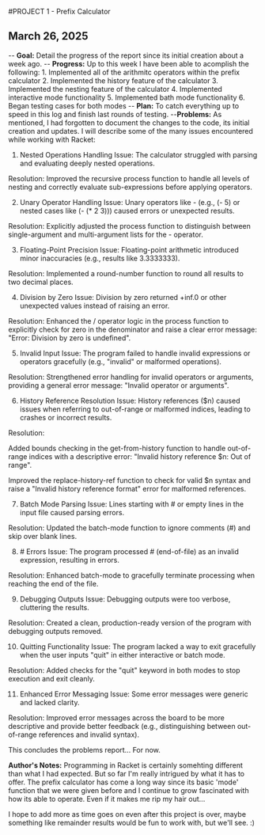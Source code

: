 #PROJECT 1 - Prefix Calculator

## March 26, 2025 

-- **Goal:** Detail the progress of the report since its initial creation about a week ago. 
-- **Progress:** Up to this week I have been able to acomplish the following: 
                1. Implemented all of the arithmitc operators within the prefix calculator 
                2. Implemented the history feature of the calculator 
                3. Implemented the nesting feature of the calculator 
                4. Implemented interactive mode functionality 
                5. Implemented bath mode functionality 
                6. Began testing cases for both modes
-- **Plan:** To catch everything up to speed in this log and finish last rounds of testing. 
--**Problems:** As mentioned, I had forgotten to document the changes to the code, its initial creation and updates. 
I will describe some of the many issues encountered while working with Racket: 

1. Nested Operations Handling
Issue: The calculator struggled with parsing and evaluating deeply nested operations.

Resolution: Improved the recursive process function to handle all levels of nesting and correctly evaluate sub-expressions before applying operators.

2. Unary Operator Handling
Issue: Unary operators like - (e.g., (- 5) or nested cases like (- (* 2 3))) caused errors or unexpected results.

Resolution: Explicitly adjusted the process function to distinguish between single-argument and multi-argument lists for the - operator.

3. Floating-Point Precision
Issue: Floating-point arithmetic introduced minor inaccuracies (e.g., results like 3.3333333).

Resolution: Implemented a round-number function to round all results to two decimal places.

4. Division by Zero
Issue: Division by zero returned +inf.0 or other unexpected values instead of raising an error.

Resolution: Enhanced the / operator logic in the process function to explicitly check for zero in the denominator and raise a clear error message: 
"Error: Division by zero is undefined".

5. Invalid Input
Issue: The program failed to handle invalid expressions or operators gracefully (e.g., "invalid" or malformed operations).

Resolution: Strengthened error handling for invalid operators or arguments, providing a general error message: "Invalid operator or arguments".

6. History Reference Resolution
Issue: History references ($n) caused issues when referring to out-of-range or malformed indices, leading to crashes or incorrect results.

Resolution:

Added bounds checking in the get-from-history function to handle out-of-range indices with a descriptive error: 
"Invalid history reference $n: Out of range".

Improved the replace-history-ref function to check for valid $n syntax and raise a "Invalid history reference format" error for malformed references.

7. Batch Mode Parsing
Issue: Lines starting with # or empty lines in the input file caused parsing errors.

Resolution: Updated the batch-mode function to ignore comments (#) and skip over blank lines.

8. #<eof> Errors
Issue: The program processed #<eof> (end-of-file) as an invalid expression, resulting in errors.

Resolution: Enhanced batch-mode to gracefully terminate processing when reaching the end of the file.

9. Debugging Outputs
Issue: Debugging outputs were too verbose, cluttering the results.

Resolution: Created a clean, production-ready version of the program with debugging outputs removed.

10. Quitting Functionality
Issue: The program lacked a way to exit gracefully when the user inputs "quit" in either interactive or batch mode.

Resolution: Added checks for the "quit" keyword in both modes to stop execution and exit cleanly.

11. Enhanced Error Messaging
Issue: Some error messages were generic and lacked clarity.

Resolution: Improved error messages across the board to be more descriptive and provide better feedback (e.g., distinguishing between out-of-range 
references and invalid syntax).

This concludes the problems report... For now. 

**Author's Notes:** 
Programming in Racket is certainly somehting different than what I had expected. But so far I'm really intrigued by what it has to offer.
The prefix calculator has come a long way since its basic 'mode' function that we were given before and I continue to grow fascinated with how its
able to operate. Even if it makes me rip my hair out... 

I hope to add more as time goes on even after this project is over, maybe something like remainder results would be fun to work with, but we'll see. :) 
